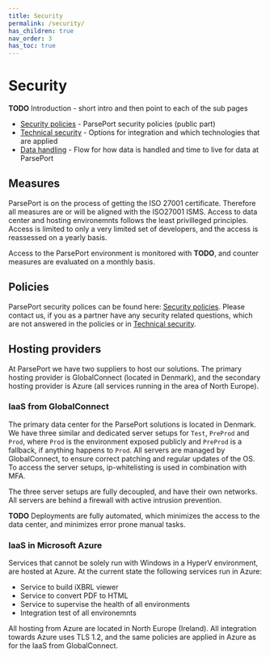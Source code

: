 ```yaml
---
title: Security
permalink: /security/
has_children: true
nav_order: 3
has_toc: true
---
```

# Security
**TODO** Introduction - short intro and then point to each of the sub pages

* [Security policies](securitypolicies.md) - ParsePort security policies (public part)
* [Technical security](technicalsecurity.md) - Options for integration and which technologies that are applied
* [Data handling](datahandling.md) - Flow for how data is handled and time to live for data at ParsePort

## Measures
ParsePort is on the process of getting the ISO 27001 certificate. Therefore all measures are or will be aligned with the ISO27001 ISMS.
Access to data center and hosting environemnts follows the least privilleged principles. Access is limited to only a very limited set of developers, and the access is reassessed on a yearly basis.

Access to the ParsePort environment is monitored with **TODO**, and counter measures are evaluated on a monthly basis. 

## Policies
ParsePort security polices can be found here: [Security policies](securitypolicies.md). Please contact us, if you as a partner have any security related questions, which are not answered in the policies or in [Technical security](technicalsecurity.md).

## Hosting providers
At ParsePort we have two suppliers to host our solutions. The primary hosting provider is GlobalConnect (located in Denmark), and the secondary hosting provider is Azure (all services running in the area of North Europe).

### IaaS from GlobalConnect
The primary data center for the ParsePort solutions is located in Denmark. We have three similar and dedicated server setups for `Test`, `PreProd` and `Prod`, where `Prod` is the environment exposed publicly and `PreProd` is a fallback, if anything happens to `Prod`. All servers are managed by GlobalConnect, to ensure correct patching and regular updates of the OS. To access the server setups, ip-whitelisting is used in combination with MFA.

The three server setups are fully decoupled, and have their own networks. All servers are behind a firewall with active intrusion prevention.

**TODO** Deployments are fully automated, which minimizes the access to the data center, and minimizes error prone manual tasks.

### IaaS in Microsoft Azure
Services that cannot be solely run with Windows in a HyperV environment, are hosted at Azure. At the current state the following services run in Azure:
* Service to build iXBRL viewer
* Service to convert PDF to HTML
* Service to supervise the health of all environments
* Integration test of all environemnts

All hosting from Azure are located in North Europe (Ireland). All integration towards Azure uses TLS 1.2, and the same policies are applied in Azure as for the IaaS from GlobalConnect.
